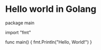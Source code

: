 # Hello world in Golang

package main

import "fmt"

func main() {
    fmt.Println("Hello, World!")
}
